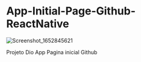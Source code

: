 # App-Initial-Page-Github-ReactNative



![Screenshot_1652845621](https://user-images.githubusercontent.com/91546467/169206234-bbffb0df-69c9-4bac-8363-ba82482434a5.png)



  Projeto Dio App Pagina inicial Github
